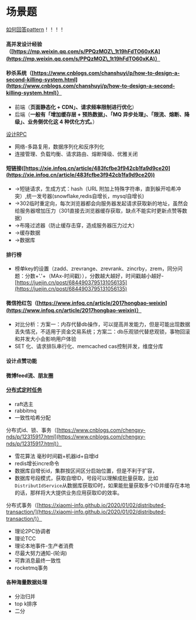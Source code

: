 # 场景题

[如何回答pattern](https://learn.lianglianglee.com/%E4%B8%93%E6%A0%8F/%E6%9E%B6%E6%9E%84%E8%AE%BE%E8%AE%A1%E9%9D%A2%E8%AF%95%E7%B2%BE%E8%AE%B2/07%20%20RPC%EF%BC%9A%E5%A6%82%E4%BD%95%E5%9C%A8%E9%9D%A2%E8%AF%95%E4%B8%AD%E5%B1%95%E7%8E%B0%E5%87%BA%E2%80%9C%E9%80%A0%E8%BD%AE%E5%AD%90%E2%80%9D%E7%9A%84%E8%83%BD%E5%8A%9B%EF%BC%9F.md)！！！！

#### 高并发设计经验（[https://mp.weixin.qq.com/s/PPQzMOZ\_1t19hFdTO60xKA](https://mp.weixin.qq.com/s/PPQzMOZ\_1t19hFdTO60xKA)）



#### 秒杀系统（[https://www.cnblogs.com/chanshuyi/p/how-to-design-a-second-killing-system.html](https://www.cnblogs.com/chanshuyi/p/how-to-design-a-second-killing-system.html)）

* 前端（**页面静态化 + CDN」、请求频率限制进行优化**）
* 后端（**一般有「增加缓存层 + 预热数据」、「MQ 异步处理」、「限流、熔断、降级」、业务侧优化这 4 种优化方式。**）

[设计RPC](https://learn.lianglianglee.com/%E4%B8%93%E6%A0%8F/%E6%9E%B6%E6%9E%84%E8%AE%BE%E8%AE%A1%E9%9D%A2%E8%AF%95%E7%B2%BE%E8%AE%B2/07%20%20RPC%EF%BC%9A%E5%A6%82%E4%BD%95%E5%9C%A8%E9%9D%A2%E8%AF%95%E4%B8%AD%E5%B1%95%E7%8E%B0%E5%87%BA%E2%80%9C%E9%80%A0%E8%BD%AE%E5%AD%90%E2%80%9D%E7%9A%84%E8%83%BD%E5%8A%9B%EF%BC%9F.md)

* 网络-多路复用，数据序列化和反序列化
* 连接管理、负载均衡、请求路由、熔断降级、优雅关闭

#### 短链接([https://xie.infoq.cn/article/483fcfbe3f942cb1fa9d9ce20](https://xie.infoq.cn/article/483fcfbe3f942cb1fa9d9ce20))

* \->短链请求，生成方式：hash（URL 附加上特殊字符串，直到躲开哈希冲突）,统一发号器(snowflake,redis自增长，mysql自增长)
* \->302临时重定向，每次浏览器都会向服务器发起请求获取新的地址，虽然会给服务器增加压力（301直接去浏览器缓存获取，缺点不能实时更新点赞等数据）
* \->布隆过滤器（防止缓存击穿，造成服务器压力过大）
* \->缓存数据
* \->数据库

#### 排行榜

* 榜单key的设置（zadd、zrevrange、zrevrank、zincrby，zrem，同分问题：分数+'.'+（MAx-时间戳）），分数越大越好，时间戳越小越好-[https://juejin.cn/post/6844903795131056135](https://juejin.cn/post/6844903795131056135)

#### 微信抢红包（[https://www.infoq.cn/article/2017hongbao-weixin](https://www.infoq.cn/article/2017hongbao-weixin)）

* 对比分析：方案一：内存代替db操作，可以提高并发能力，但是可能出现数据丢失情况，不适用于资金交易系统；方案二：db乐观锁代替悲观锁，事物回滚和并发大小会影响用户体验
* SET 化、请求排队串行化、memcached cas控制并发，维度分库

#### 设计点赞功能

#### 微博feed流、朋友圈



#### [分布式定时任务](https://yeqown.xyz/2022/01/27/%E8%AE%BE%E8%AE%A1%E4%B8%80%E4%B8%AA%E5%88%86%E5%B8%83%E5%BC%8F%E5%AE%9A%E6%97%B6%E4%BB%BB%E5%8A%A1%E7%B3%BB%E7%BB%9F/)

* raft选主
* rabbitmq
* 一致性哈希分配

分布式id、锁、事务（[https://www.cnblogs.com/chengxy-nds/p/12315917.html](https://www.cnblogs.com/chengxy-nds/p/12315917.html)）

* 雪花算法 毫秒时间戳+机器id+自增id
* redis增长incre命令
* 数据库自增长id，集群按区间区分启始位置，但是不利于扩容，
* 数据库号段模式，获取自增ID，号段可以理解成批量获取，比如`DistributIdService`从数据库获取ID时，如果能批量获取多个ID并缓存在本地的话，那样将大大提供业务应用获取ID的效率。

分布式事务（[https://xiaomi-info.github.io/2020/01/02/distributed-transaction/](https://xiaomi-info.github.io/2020/01/02/distributed-transaction/)）

* 理论2PC协调者
* 理论TCC
* 理论本地事件-生产者消费
* 尽最大努力通知-(轮询)
* 可靠消息最终一致性
* rocketmq事务

#### 各种海量数据处理

* 分治归并
* top k排序
* 二分

####
